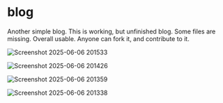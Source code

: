 # blog
Another simple blog. This is working, but unfinished blog. Some files are missing. Overall usable. Anyone can fork it, and contribute to it.

![Screenshot 2025-06-06 201533](https://github.com/user-attachments/assets/d5456dfe-a2b3-4507-b245-bc8c56e3d7f9)

![Screenshot 2025-06-06 201426](https://github.com/user-attachments/assets/86a85e5f-0dc1-45a0-8259-050a8e5ae859)

![Screenshot 2025-06-06 201359](https://github.com/user-attachments/assets/fb2213e1-c3f3-460c-ac7c-6e5ee3711120)

![Screenshot 2025-06-06 201338](https://github.com/user-attachments/assets/8af5ac8d-c94c-489a-ac1a-3ed2e10275d9)

